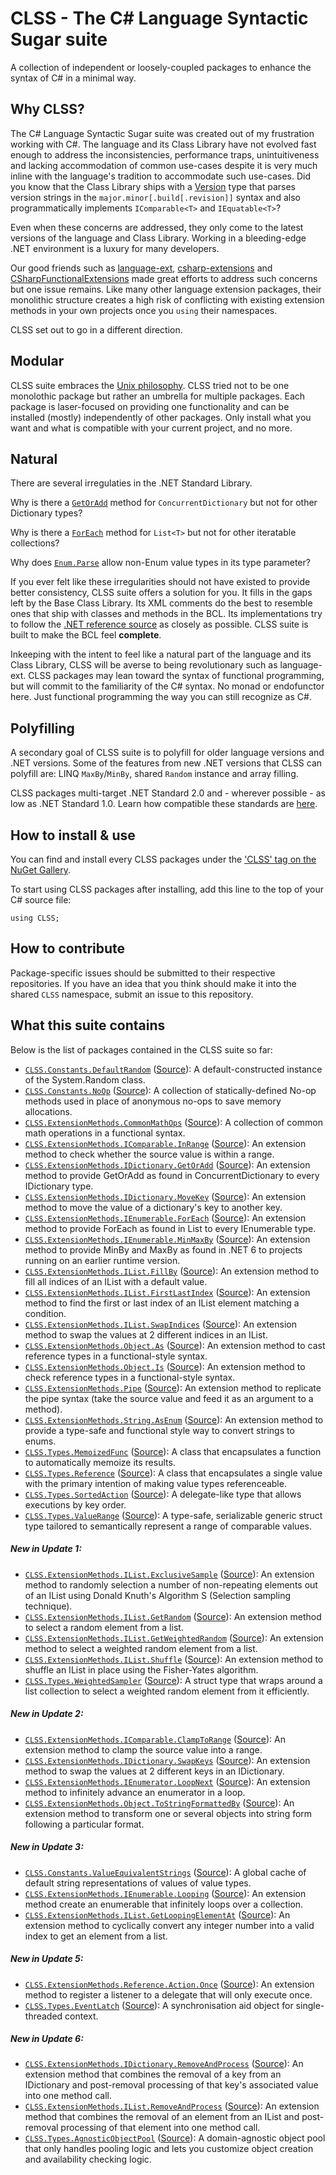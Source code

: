 # CLSS - The C# Language Syntactic Sugar suite

A collection of independent or loosely-coupled packages to enhance the syntax of C# in a minimal way.

## Why CLSS?

The C# Language Syntactic Sugar suite was created out of my frustration working with C#. The language and its Class Library have not evolved fast enough to address the inconsistencies, performance traps, unintuitiveness and lacking accommodation of common use-cases despite it is very much inline with the language's tradition to accommodate such use-cases. Did you know that the Class Library ships with a [Version](https://docs.microsoft.com/en-us/dotnet/api/system.version?view=net-6.0) type that parses version strings in the `major.minor[.build[.revision]]` syntax and also programmatically implements `IComparable<T>` and `IEquatable<T>`?

Even when these concerns are addressed, they only come to the latest versions of the language and Class Library. Working in a bleeding-edge .NET environment is a luxury for many developers.

Our good friends such as [language-ext](https://github.com/louthy/language-ext), [csharp-extensions](https://github.com/rmandvikar/csharp-extensions) and [CSharpFunctionalExtensions](https://github.com/vkhorikov/CSharpFunctionalExtensions) made great efforts to address such concerns but one issue remains. Like many other language extension packages, their monolithic structure creates a high risk of conflicting with existing extension methods in your own projects once you `using` their namespaces.

CLSS set out to go in a different direction.

## Modular

CLSS suite embraces the [Unix philosophy](https://en.wikipedia.org/wiki/Unix_philosophy).  CLSS tried not to be one monolothic package but rather an umbrella for multiple packages. Each package is laser-focused on providing one functionality and can be installed (mostly) independently of other packages. Only install what you want and what is compatible with your current project, and no more.

## Natural

There are several irregulaties in the .NET Standard Library.

Why is there a [`GetOrAdd`](https://docs.microsoft.com/en-us/dotnet/api/system.collections.concurrent.concurrentdictionary-2.getoradd?view=net-6.0) method for `ConcurrentDictionary` but not for other Dictionary types?

Why is there a [`ForEach`](https://docs.microsoft.com/en-us/dotnet/api/system.collections.generic.list-1.foreach?view=net-6.0) method for `List<T>` but not for other iteratable collections?

Why does [`Enum.Parse`](https://docs.microsoft.com/en-us/dotnet/api/system.enum.parse?view=net-6.0) allow non-Enum value types in its type parameter?

If you ever felt like these irregularities should not have existed to provide better consistency, CLSS suite offers a solution for you. It fills in the gaps left by the Base Class Library. Its XML comments do the best to resemble ones that ship with classes and methods in the BCL. Its implementations try to follow the [.NET reference source](https://referencesource.microsoft.com/) as closely as possible. CLSS suite is built to make the BCL feel **complete**.

Inkeeping with the intent to feel like a natural part of the language and its Class Library, CLSS will be averse to being revolutionary such as language-ext. CLSS packages may lean toward the syntax of functional programming, but will commit to the familiarity of the C# syntax. No monad or endofunctor here. Just functional programming the way you can still recognize as C#.

## Polyfilling

A secondary goal of CLSS suite is to polyfill for older language versions and .NET versions. Some of the features from new .NET versions that CLSS can polyfill are: LINQ `MaxBy`/`MinBy`, shared `Random` instance and array filling.

CLSS packages multi-target .NET Standard 2.0 and - wherever possible - as low as .NET Standard 1.0. Learn how compatible these standards are [here](https://dotnet.microsoft.com/en-us/platform/dotnet-standard).

## How to install & use

You can find and install every CLSS packages under the ['CLSS' tag on the NuGet Gallery](https://www.nuget.org/packages?q=Tags%3A%22CLSS%22).

To start using CLSS packages after installing, add this line to the top of your C# source file:

```
using CLSS;
```

## How to contribute

Package-specific issues should be submitted to their respective repositories. If you have an idea that you think should make it into the shared `CLSS` namespace, submit an issue to this repository.

## What this suite contains

Below is the list of packages contained in the CLSS suite so far:

- [`CLSS.Constants.DefaultRandom`](https://www.nuget.org/packages/CLSS.Constants.DefaultRandom) ([Source](https://github.com/tonygiang/CLSS.Constants.DefaultRandom)): A default-constructed instance of the System.Random class.
- [`CLSS.Constants.NoOp`](https://www.nuget.org/packages/CLSS.Constants.NoOp) ([Source](https://github.com/tonygiang/CLSS.Constants.NoOp)): A collection of statically-defined No-op methods used in place of anonymous no-ops to save memory allocations.
- [`CLSS.ExtensionMethods.CommonMathOps`](https://www.nuget.org/packages/CLSS.ExtensionMethods.CommonMathOps) ([Source](https://github.com/tonygiang/CLSS.ExtensionMethods.CommonMathOps)): A collection of common math operations in a functional syntax.
- [`CLSS.ExtensionMethods.IComparable.InRange`](https://www.nuget.org/packages/CLSS.ExtensionMethods.IComparable.InRange) ([Source](https://github.com/tonygiang/CLSS.ExtensionMethods.IComparable.InRange)): An extension method to check whether the source value is within a range.
- [`CLSS.ExtensionMethods.IDictionary.GetOrAdd`](https://www.nuget.org/packages/CLSS.ExtensionMethods.IDictionary.GetOrAdd) ([Source](https://github.com/tonygiang/CLSS.ExtensionMethods.IDictionary.GetOrAdd)): An extension method to provide GetOrAdd as found in ConcurrentDictionary to every IDictionary type.
- [`CLSS.ExtensionMethods.IDictionary.MoveKey`](https://www.nuget.org/packages/CLSS.ExtensionMethods.IDictionary.MoveKey) ([Source](https://github.com/tonygiang/CLSS.ExtensionMethods.IDictionary.MoveKey)): An extension method to move the value of a dictionary's key to another key.
- [`CLSS.ExtensionMethods.IEnumerable.ForEach`](https://www.nuget.org/packages/CLSS.ExtensionMethods.IEnumerable.ForEach) ([Source](https://github.com/tonygiang/CLSS.ExtensionMethods.IEnumerable.ForEach)): An extension method to provide ForEach as found in List to every IEnumerable type.
- [`CLSS.ExtensionMethods.IEnumerable.MinMaxBy`](https://www.nuget.org/packages/CLSS.ExtensionMethods.IEnumerable.MinMaxBy) ([Source](https://github.com/tonygiang/CLSS.ExtensionMethods.IEnumerable.MinMaxBy)): An extension method to provide MinBy and MaxBy as found in .NET 6 to projects running on an earlier runtime version.
- [`CLSS.ExtensionMethods.IList.FillBy`](https://www.nuget.org/packages/CLSS.ExtensionMethods.IList.FillBy) ([Source](https://github.com/tonygiang/CLSS.ExtensionMethods.IList.FillBy)): An extension method to fill all indices of an IList with a default value.
- [`CLSS.ExtensionMethods.IList.FirstLastIndex`](https://www.nuget.org/packages/CLSS.ExtensionMethods.IList.FirstLastIndex) ([Source](https://github.com/tonygiang/CLSS.ExtensionMethods.IList.FirstLastIndex)): An extension method to find the first or last index of an IList element matching a condition.
- [`CLSS.ExtensionMethods.IList.SwapIndices`](https://www.nuget.org/packages/CLSS.ExtensionMethods.IList.SwapIndices) ([Source](https://github.com/tonygiang/CLSS.ExtensionMethods.IList.SwapIndices)): An extension method to swap the values at 2 different indices in an IList.
- [`CLSS.ExtensionMethods.Object.As`](https://www.nuget.org/packages/CLSS.ExtensionMethods.Object.As) ([Source](https://github.com/tonygiang/CLSS.ExtensionMethods.Object.As)): An extension method to cast reference types in a functional-style syntax.
- [`CLSS.ExtensionMethods.Object.Is`](https://www.nuget.org/packages/CLSS.ExtensionMethods.Object.Is) ([Source](https://github.com/tonygiang/CLSS.ExtensionMethods.Object.Is)): An extension method to check reference types in a functional-style syntax.
- [`CLSS.ExtensionMethods.Pipe`](https://www.nuget.org/packages/CLSS.ExtensionMethods.Pipe) ([Source](https://github.com/tonygiang/CLSS.ExtensionMethods.Pipe)): An extension method to replicate the pipe syntax (take the source value and feed it as an argument to a method).
- [`CLSS.ExtensionMethods.String.AsEnum`](https://www.nuget.org/packages/CLSS.ExtensionMethods.String.AsEnum) ([Source](https://github.com/tonygiang/CLSS.ExtensionMethods.String.AsEnum)): An extension method to provide a type-safe and functional style way to convert strings to enums.
- [`CLSS.Types.MemoizedFunc`](https://www.nuget.org/packages/CLSS.Types.MemoizedFunc) ([Source](https://github.com/tonygiang/CLSS.Types.MemoizedFunc)): A class that encapsulates a function to automatically memoize its results.
- [`CLSS.Types.Reference`](https://www.nuget.org/packages/CLSS.Types.Reference) ([Source](https://github.com/tonygiang/CLSS.Types.Reference)): A class that encapsulates a single value with the primary intention of making value types referenceable.
- [`CLSS.Types.SortedAction`](https://www.nuget.org/packages/CLSS.Types.SortedAction) ([Source](https://github.com/tonygiang/CLSS.Types.SortedAction)): A delegate-like type that allows executions by key order.
- [`CLSS.Types.ValueRange`](https://www.nuget.org/packages/CLSS.Types.ValueRange) ([Source](https://github.com/tonygiang/CLSS.Types.ValueRange)): A type-safe, serializable generic struct type tailored to semantically represent a range of comparable values.

##### New in Update 1:

- [`CLSS.ExtensionMethods.IList.ExclusiveSample`](https://www.nuget.org/packages/CLSS.ExtensionMethods.IList.ExclusiveSample) ([Source](https://github.com/tonygiang/CLSS.ExtensionMethods.IList.ExclusiveSample)): An extension method to randomly selection a number of non-repeating elements out of an IList using Donald Knuth's Algorithm S (Selection sampling technique).
- [`CLSS.ExtensionMethods.IList.GetRandom`](https://www.nuget.org/packages/CLSS.ExtensionMethods.IList.GetRandom) ([Source](https://github.com/tonygiang/CLSS.ExtensionMethods.IList.GetRandom)): An extension method to select a random element from a list.
- [`CLSS.ExtensionMethods.IList.GetWeightedRandom`](https://www.nuget.org/packages/CLSS.ExtensionMethods.IList.GetWeightedRandom) ([Source](https://github.com/tonygiang/CLSS.ExtensionMethods.IList.GetWeightedRandom)): An extension method to select a weighted random element from a list.
- [`CLSS.ExtensionMethods.IList.Shuffle`](https://www.nuget.org/packages/CLSS.ExtensionMethods.IList.Shuffle) ([Source](https://github.com/tonygiang/CLSS.ExtensionMethods.IList.Shuffle)): An extension method to shuffle an IList in place using the Fisher-Yates algorithm.
- [`CLSS.Types.WeightedSampler`](https://www.nuget.org/packages/CLSS.Types.WeightedSampler) ([Source](https://github.com/tonygiang/CLSS.Types.WeightedSampler)): A struct type that wraps around a list collection to select a weighted random element from it efficiently.

##### New in Update 2:

- [`CLSS.ExtensionMethods.IComparable.ClampToRange`](https://www.nuget.org/packages/CLSS.ExtensionMethods.IComparable.ClampToRange) ([Source](https://github.com/tonygiang/CLSS.ExtensionMethods.IComparable.ClampToRange)): An extension method to clamp the source value into a range.
- [`CLSS.ExtensionMethods.IDictionary.SwapKeys`](https://www.nuget.org/packages/CLSS.ExtensionMethods.IDictionary.SwapKeys) ([Source](https://github.com/tonygiang/CLSS.ExtensionMethods.IDictionary.SwapKeys)): An extension method to swap the values at 2 different keys in an IDictionary.
- [`CLSS.ExtensionMethods.IEnumerator.LoopNext`](https://www.nuget.org/packages/CLSS.ExtensionMethods.IEnumerator.LoopNext) ([Source](https://github.com/tonygiang/CLSS.ExtensionMethods.IEnumerator.LoopNext)): An extension method to infinitely advance an enumerator in a loop.
- [`CLSS.ExtensionMethods.Object.ToStringFormattedBy`](https://www.nuget.org/packages/CLSS.ExtensionMethods.Object.ToStringFormattedBy) ([Source](https://github.com/tonygiang/CLSS.ExtensionMethods.Object.ToStringFormattedBy)): An extension method to transform one or several objects into string form following a particular format.

##### New in Update 3:

- [`CLSS.Constants.ValueEquivalentStrings`](https://www.nuget.org/packages/CLSS.Constants.ValueEquivalentStrings) ([Source](https://github.com/tonygiang/CLSS.Constants.ValueEquivalentStrings)): A global cache of default string representations of values of value types.
- [`CLSS.ExtensionMethods.IEnumerable.Looping`](https://www.nuget.org/packages/CLSS.ExtensionMethods.IEnumerable.Looping) ([Source](https://github.com/tonygiang/CLSS.ExtensionMethods.IEnumerable.Looping)): An extension method create an enumerable that infinitely loops over a collection.
- [`CLSS.ExtensionMethods.IList.GetLoopingElementAt`](https://www.nuget.org/packages/CLSS.ExtensionMethods.IList.GetLoopingElementAt) ([Source](https://github.com/tonygiang/CLSS.ExtensionMethods.IList.GetLoopingElementAt)): An extension method to cyclically convert any integer number into a valid index to get an element from a list.

##### New in Update 5:

- [`CLSS.ExtensionMethods.Reference.Action.Once`](https://www.nuget.org/packages/CLSS.ExtensionMethods.Reference.Action.Once) ([Source](https://github.com/tonygiang/CLSS.ExtensionMethods.Reference.Action.Once)): An extension method to register a listener to a delegate that will only execute once.
- [`CLSS.Types.EventLatch`](https://www.nuget.org/packages/CLSS.Types.EventLatch) ([Source](https://github.com/tonygiang/CLSS.Types.EventLatch)): A synchronisation aid object for single-threaded context.

##### New in Update 6:

- [`CLSS.ExtensionMethods.IDictionary.RemoveAndProcess`](https://www.nuget.org/packages/CLSS.ExtensionMethods.IDictionary.RemoveAndProcess) ([Source](https://github.com/tonygiang/CLSS.ExtensionMethods.IDictionary.RemoveAndProcess)): An extension method that combines the removal of a key from an IDictionary and post-removal processing of that key's associated value into one method call.
- [`CLSS.ExtensionMethods.IList.RemoveAndProcess`](https://www.nuget.org/packages/CLSS.ExtensionMethods.IList.RemoveAndProcess) ([Source](https://github.com/tonygiang/CLSS.ExtensionMethods.IList.RemoveAndProcess)): An extension method that combines the removal of an element from an IList and post-removal processing of that element into one method call.
- [`CLSS.Types.AgnosticObjectPool`](https://www.nuget.org/packages/CLSS.Types.AgnosticObjectPool) ([Source](https://github.com/tonygiang/CLSS.Types.AgnosticObjectPool)): A domain-agnostic object pool that only handles pooling logic and lets you customize object creation and availability checking logic.